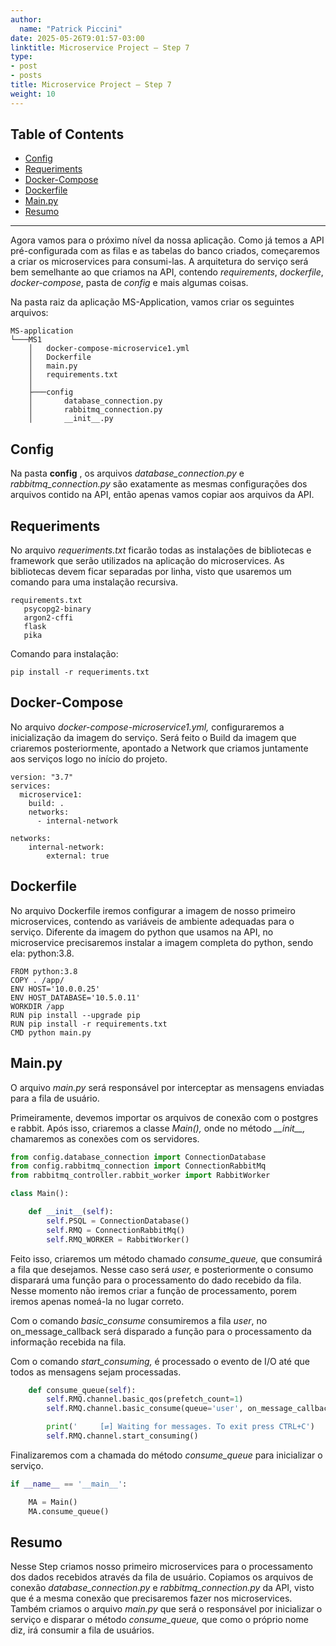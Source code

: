 ```yaml
---
author:
  name: "Patrick Piccini"
date: 2025-05-26T9:01:57-03:00
linktitle: Microservice Project – Step 7
type:
- post
- posts
title: Microservice Project – Step 7
weight: 10
---
```

## Table of Contents
- [Config](#config)
- [Requeriments](#requeriments)
- [Docker-Compose](#docker-compose)
- [Dockerfile](#dockerfile)
- [Main.py](#mainpy)
- [Resumo](#resumo)
---

Agora vamos para o próximo nível da nossa aplicação. Como já temos a API pré-configurada com as filas e as tabelas do banco criados, começaremos a criar os microservices para consumi-las. A arquitetura do serviço será bem semelhante ao que criamos na API, contendo _requirements_, _dockerfile_, _docker-compose_, pasta de _config_ e mais algumas coisas.

Na pasta raiz da aplicação MS-Application, vamos criar os seguintes arquivos:

~~~ Estrutura
MS-application
└───MS1
    │   docker-compose-microservice1.yml
    │   Dockerfile
    │   main.py
    │   requirements.txt
    │
    ├───config
    │       database_connection.py
    │       rabbitmq_connection.py
    │       __init__.py
~~~

## Config

Na pasta **config** , os arquivos _database\_connection.py_ e _rabbitmq\_connection.py_ são exatamente as mesmas configurações dos arquivos contido na API, então apenas vamos copiar aos arquivos da API.

## Requeriments

No arquivo _requeriments.txt_ ficarão todas as instalações de bibliotecas e framework que serão utilizados na aplicação do microservices. As bibliotecas devem ficar separadas por linha, visto que usaremos um comando para uma instalação recursiva.

~~~ requirements
requirements.txt
   psycopg2-binary
   argon2-cffi
   flask
   pika
~~~
Comando para instalação:
~~~ shell
pip install -r requeriments.txt
~~~

## Docker-Compose

No arquivo _docker-compose-microservice1.yml,_ configuraremos a inicialização da imagem do serviço. Será feito o Build da imagem que criaremos posteriormente, apontado a Network que criamos juntamente aos serviços logo no início do projeto.

~~~ docker
version: "3.7"
services:
  microservice1:
    build: .
    networks:
      - internal-network

networks:
    internal-network:
        external: true
~~~

## Dockerfile

No arquivo Dockerfile iremos configurar a imagem de nosso primeiro microservices, contendo as variáveis de ambiente adequadas para o serviço. Diferente da imagem do python que usamos na API, no microservice precisaremos instalar a imagem completa do python, sendo ela: python:3.8.

~~~ docker
FROM python:3.8
COPY . /app/
ENV HOST='10.0.0.25'
ENV HOST_DATABASE='10.5.0.11'
WORKDIR /app
RUN pip install --upgrade pip
RUN pip install -r requirements.txt
CMD python main.py
~~~

## Main.py

O arquivo _main.py_ será responsável por interceptar as mensagens enviadas para a fila de usuário.

Primeiramente, devemos importar os arquivos de conexão com o postgres e rabbit. Após isso, criaremos a classe _Main(),_ onde no método _\_\_init\_\_,_ chamaremos as conexões com os servidores.

~~~ python
from config.database_connection import ConnectionDatabase
from config.rabbitmq_connection import ConnectionRabbitMq
from rabbitmq_controller.rabbit_worker import RabbitWorker

class Main():

    def __init__(self):
        self.PSQL = ConnectionDatabase()
        self.RMQ = ConnectionRabbitMq()
        self.RMQ_WORKER = RabbitWorker()
~~~

Feito isso, criaremos um método chamado _consume\_queue,_ que consumirá a fila que desejamos. Nesse caso será _user,_ e posteriormente o consumo disparará uma função para o processamento do dado recebido da fila. Nesse momento não iremos criar a função de processamento, porem iremos apenas nomeá-la no lugar correto.

Com o comando _basic\_consume_ consumiremos a fila _user_, no on\_message\_callback será disparado a função para o processamento da informação recebida na fila.

Com o comando _start\_consuming,_ é processado o evento de I/O até que todos as mensagens sejam processadas.

~~~ python
    def consume_queue(self):
        self.RMQ.channel.basic_qos(prefetch_count=1)
        self.RMQ.channel.basic_consume(queue='user', on_message_callback=self.RMQ_WORKER.callback)

        print('     [⇄] Waiting for messages. To exit press CTRL+C')
        self.RMQ.channel.start_consuming()
~~~

Finalizaremos com a chamada do método _consume\_queue_ para inicializar o serviço.

~~~ python
if __name__ == '__main__':

    MA = Main()
    MA.consume_queue()
~~~

## Resumo

Nesse Step criamos nosso primeiro microservices para o processamento dos dados recebidos através da fila de usuário. Copiamos os arquivos de conexão _database\_connection.py_ e _rabbitmq\_connection.py_ da API, visto que é a mesma conexão que precisaremos fazer nos microservices. Também criamos o arquivo _main.py_ que será o responsável por inicializar o serviço e disparar o método _consume\_queue,_ que como o próprio nome diz, irá consumir a fila de usuários.